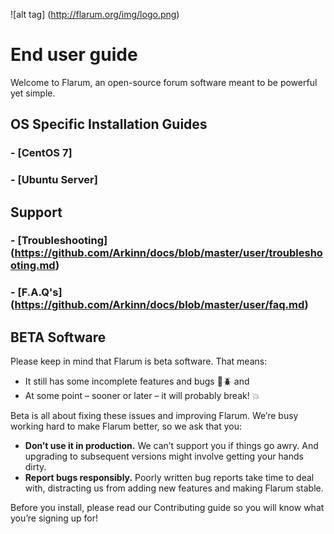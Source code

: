 ![alt tag] (http://flarum.org/img/logo.png)

# End user guide

Welcome to Flarum, an open-source forum software meant to be powerful yet simple.

## OS Specific Installation Guides
### - [CentOS 7]
### - [Ubuntu Server]

## Support
### - [Troubleshooting] (https://github.com/Arkinn/docs/blob/master/user/troubleshooting.md)
### - [F.A.Q's] (https://github.com/Arkinn/docs/blob/master/user/faq.md)


## BETA Software

Please keep in mind that Flarum is beta software. That means:

   - It still has some incomplete features and bugs :bug::beetle: and
   - At some point – sooner or later – it will probably break! :boom:

Beta is all about fixing these issues and improving Flarum. We’re busy working hard to make Flarum better, so we ask that you:

   - **Don’t use it in production.** We can’t support you if things go awry. And upgrading to subsequent versions might involve getting your hands dirty.
   - **Report bugs responsibly.** Poorly written bug reports take time to deal with, distracting us from adding new features and making Flarum stable.

Before you install, please read our Contributing guide so you will know what you’re signing up for!
